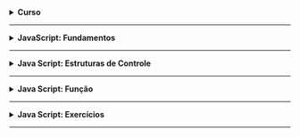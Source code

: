 <details>
    <summary><strong>Curso</strong></summary>
    <br />
    <p align="justify">
        <strong>Nome:</strong> Desenvolvimento Web Moderno com JavaScript! COMPLETO 2020 + Projetos!
        <br /><br />
        <strong>Descrição:</strong> Domine Web, 14 Cursos + Projetos, Javascript, Angular, React, Vue, Node, HTML, CSS, jQuery, Bootstrap, Webpack, Gulp e MySQL. 
        <br /><br />
        <strong>Plataforma:</strong> Udemy.
    </p>
</details>

<hr />

<details>
    <summary><strong>JavaScript: Fundamentos</strong></summary>
    <br />
    <ul>
        <li><a href="https://github.com/lucasrmagalhaes/web_moderno-js/blob/master/fundamentos/organizacao.js">Organização Básica de um Código JS</a></li>
        <li><a href="https://github.com/lucasrmagalhaes/web_moderno-js/blob/master/fundamentos/comentario.js">Comentários de Código</a></li>
        <li><a href="https://github.com/lucasrmagalhaes/web_moderno-js/blob/master/fundamentos/variaveisEConstantes.js">O Básico de Var, Let e Const</a></li>
        <li><a href="https://github.com/lucasrmagalhaes/web_moderno-js/blob/master/fundamentos/tipagemFraca.js">Tipagem Fraca</a></li>
        <li><a href="https://github.com/lucasrmagalhaes/web_moderno-js/blob/master/fundamentos/numeros.js">Tipos em JavaScript: Number</a></li>
        <li><a href="https://github.com/lucasrmagalhaes/web_moderno-js/blob/master/fundamentos/numerosAlgunsCuidados.js">Number: Alguns Cuidados</a></li>
        <li><a href="https://github.com/lucasrmagalhaes/web_moderno-js/blob/master/fundamentos/math.js">Usando Math</a></li>
        <li><a href="https://github.com/lucasrmagalhaes/web_moderno-js/blob/master/fundamentos/strings.js">Tipos em JavaScript: String</a></li>
        <li><a href="https://github.com/lucasrmagalhaes/web_moderno-js/blob/master/fundamentos/templateString.js">Usando Template Strings</a></li>
        <li><a href="https://github.com/lucasrmagalhaes/web_moderno-js/blob/master/fundamentos/booleanos.js">Tipos em JavaScript: Boolean</a></li>
        <li><a href="https://github.com/lucasrmagalhaes/web_moderno-js/blob/master/fundamentos/array.js">Tipos em JavaScript: Array</a></li>
        <li><a href="https://github.com/lucasrmagalhaes/web_moderno-js/blob/master/fundamentos/objeto.js">Tipos em JavaScript: Object</a></li>
        <li><a href="https://github.com/lucasrmagalhaes/web_moderno-js/blob/master/fundamentos/nullUndefined.js">Entendendo o Null & Undefined</a></li>
        <li><a href="https://github.com/lucasrmagalhaes/web_moderno-js/blob/master/fundamentos/funcaoEmQuaseTudo.js">Quase Tudo é Função!!!</a></li>
        <li><a href="https://github.com/lucasrmagalhaes/web_moderno-js/blob/master/fundamentos/funcao1.js">Exemplos Básicos de Funções #1</a></li>
        <li><a href="https://github.com/lucasrmagalhaes/web_moderno-js/blob/master/fundamentos/funcao2.js">Exemplos Básicos de Funções #2</a></li>
        <li><a href="https://github.com/lucasrmagalhaes/web_moderno-js/blob/master/fundamentos/usandoVar1.js">Declaração de Variáveis com Var #1</a></li>
        <li><a href="https://github.com/lucasrmagalhaes/web_moderno-js/blob/master/fundamentos/usandoVar2.js">Declaração de Variáveis com Var #2</a></li>
        <li><a href="https://github.com/lucasrmagalhaes/web_moderno-js/blob/master/fundamentos/usandoLet1.js">Declaração de Variáveis com Let</a></li>
        <li><a href="https://github.com/lucasrmagalhaes/web_moderno-js/blob/master/fundamentos/usandoVarEmLoop1.js">Usando Var em Loop #1</a></li>
        <li><a href="https://github.com/lucasrmagalhaes/web_moderno-js/blob/master/fundamentos/usandoLetEmLoop1.js">Usando Let em Loop #1</a></li>
        <li><a href="https://github.com/lucasrmagalhaes/web_moderno-js/blob/master/fundamentos/usandoVarEmLoop2.js">Usando Var em Loop #2</a></li>
        <li><a href="https://github.com/lucasrmagalhaes/web_moderno-js/blob/master/fundamentos/usandoLetEmLoop2.js">Usando Let em Loop #2</a></li>
        <li><a href="https://github.com/lucasrmagalhaes/web_moderno-js/blob/master/fundamentos/hoisting.js">Entendendo o Hoisting</a></li>
        <li><a href="https://github.com/lucasrmagalhaes/web_moderno-js/blob/master/fundamentos/objeto2.js">Função Vs Objeto</a></li>
        <li><a href="https://github.com/lucasrmagalhaes/web_moderno-js/blob/master/fundamentos/parNomeValor.js">Par Nome/Valor</a></li>
        <li><a href="https://github.com/lucasrmagalhaes/web_moderno-js/blob/master/fundamentos/notacaoPonto.js">Notação Ponto</a></li>
        <li><a href="https://github.com/lucasrmagalhaes/web_moderno-js/blob/master/fundamentos/atribuicao.js">Operadores: Atribuição</a></li>
        <li><a href="https://github.com/lucasrmagalhaes/web_moderno-js/blob/master/fundamentos/destructuring1.js">Operadores: Destructuring #1</a></li>
        <li><a href="https://github.com/lucasrmagalhaes/web_moderno-js/blob/master/fundamentos/destructuring2.js">Operadores: Destructuring #2</a></li>
        <li><a href="https://github.com/lucasrmagalhaes/web_moderno-js/blob/master/fundamentos/destructuring3.js">Operadores: Destructuring #3</a></li>
        <li><a href="https://github.com/lucasrmagalhaes/web_moderno-js/blob/master/fundamentos/destructuring4.js">Operadores: Destructuring #4</a></li>
        <li><a href="https://github.com/lucasrmagalhaes/web_moderno-js/blob/master/fundamentos/aritmeticos.js">Operadores: Aritméticos</a></li>
        <li><a href="https://github.com/lucasrmagalhaes/web_moderno-js/blob/master/fundamentos/relacionais.js">Operadores: Relacionais</a></li>
        <li><a href="https://github.com/lucasrmagalhaes/web_moderno-js/blob/master/fundamentos/logicos.js">Operadores: Lógicos</a></li>
        <li><a href="https://github.com/lucasrmagalhaes/web_moderno-js/blob/master/fundamentos/unarios.js">Operadores: Unários</a></li>
        <li><a href="https://github.com/lucasrmagalhaes/web_moderno-js/blob/master/fundamentos/ternario.js">Operadores: Ternário</a></li>
        <li><a href="https://github.com/lucasrmagalhaes/web_moderno-js/blob/master/fundamentos/erro.js">Tratamento de Erro (Try/Catch/Throw)</a></li>
    </ul>
</details>

<hr />

<details>
    <summary><strong>Java Script: Estruturas de Controle</strong></summary>
    <br />
    <ul>
        <li><a href="https://github.com/lucasrmagalhaes/web_moderno-js/blob/master/controle/if1.js">If #01</a></li>
        <li><a href="https://github.com/lucasrmagalhaes/web_moderno-js/blob/master/controle/if2.js">If #02</a></li>
        <li><a href="https://github.com/lucasrmagalhaes/web_moderno-js/blob/master/controle/ifElse.js">If/Else</a></li>
        <li><a href="https://github.com/lucasrmagalhaes/web_moderno-js/blob/master/controle/ifElseIf.js">If/Else If</a></li>
        <li><a href="https://github.com/lucasrmagalhaes/web_moderno-js/blob/master/controle/switch.js">Switch</a></li>
        <li><a href="https://github.com/lucasrmagalhaes/web_moderno-js/blob/master/controle/while.js">While</a></li>
        <li><a href="https://github.com/lucasrmagalhaes/web_moderno-js/blob/master/controle/doWhile.js">Do While</a></li>
        <li><a href="https://github.com/lucasrmagalhaes/web_moderno-js/blob/master/controle/for1.js">For</a></li>
        <li><a href="https://github.com/lucasrmagalhaes/web_moderno-js/blob/master/controle/for2.js">For/In</a></li>
        <li><a href="https://github.com/lucasrmagalhaes/web_moderno-js/blob/master/controle/breakContinue.js">Break/Continue</a></li>
    </ul>
</details>

<hr />

<details>
    <summary><strong>Java Script: Função</strong></summary>
    <br />
    <ul>
        <li><a href="https://github.com/lucasrmagalhaes/web_moderno-js/blob/master/funcao/cidadaoPrimeiraClasse.js">Cidadão de Primeira Linha</a></li>
        <li><a href="https://github.com/lucasrmagalhaes/web_moderno-js/blob/master/funcao/paramsERetornoSaoOpcionais.js">Parâmetros e Retorno são Opcionais</a></li>
        <li><a href="https://github.com/lucasrmagalhaes/web_moderno-js/blob/master/funcao/paramsVariaveis.js">Parâmetros Variáveis</a></li>
        <li><a href="https://github.com/lucasrmagalhaes/web_moderno-js/blob/master/funcao/paramPadrao.js">Parâmetro Padrão</a></li>
        <li><a href="https://github.com/lucasrmagalhaes/web_moderno-js/blob/master/funcao/thisEBind1.js">this e a Função bind #1</a></li>
        <li><a href="https://github.com/lucasrmagalhaes/web_moderno-js/blob/master/funcao/thisEBind2.js">this e a Função bind #2</a></li>
        <li><a href="https://github.com/lucasrmagalhaes/web_moderno-js/blob/master/funcao/arrowFunction1.js">Funções Arrow #1</a></li>
        <li><a href="https://github.com/lucasrmagalhaes/web_moderno-js/blob/master/funcao/arrowFunction2.js">Funções Arrow #2</a></li>
        <li><a href="https://github.com/lucasrmagalhaes/web_moderno-js/blob/master/funcao/arrowFunction3.js">Funções Arrow #3</a></li>
        <li><a href="https://github.com/lucasrmagalhaes/web_moderno-js/blob/master/funcao/funcoesAnonimas.js">Funções Anônimas</a></li>
        <li><a href="https://github.com/lucasrmagalhaes/web_moderno-js/blob/master/funcao/callback1.js">Funções Callback #1</a></li>
        <li><a href="https://github.com/lucasrmagalhaes/web_moderno-js/blob/master/funcao/callback2.js">Funções Callback #2</a></li>
        <li><a href="https://github.com/lucasrmagalhaes/web_moderno-js/blob/master/funcao/callback3.js">Funções Callback #3</a></li>
        <li><a href="https://github.com/lucasrmagalhaes/web_moderno-js/blob/master/funcao/funcaoConstrutora.js">Funções Construtoras</a></li>
        <li><a href="https://github.com/lucasrmagalhaes/web_moderno-js/blob/master/funcao/tiposDeclaracao.js">Tipos de Declaração</a></li>
        <li><a href="https://github.com/lucasrmagalhaes/web_moderno-js/blob/master/funcao/contextoLexico.js">Contexto Léxico</a></li>
        <li><a href="https://github.com/lucasrmagalhaes/web_moderno-js/blob/master/funcao/closure.js">Closures</a></li>
        <li><a href="https://github.com/lucasrmagalhaes/web_moderno-js/blob/master/funcao/factory1.js">Função Factory #1</a></li>
        <li><a href="https://github.com/lucasrmagalhaes/web_moderno-js/blob/master/funcao/factory2.js">Função Factory #2</a></li>
        <li><a href="https://github.com/lucasrmagalhaes/web_moderno-js/blob/master/funcao/classVsFactory.js">Classe Vs Função Factory</a></li>
        <li><a href="https://github.com/lucasrmagalhaes/web_moderno-js/blob/master/funcao/desafioFuncaoConstrutora.js">Desafio Função Constrututora</a></li>
        <li><a href="https://github.com/lucasrmagalhaes/web_moderno-js/blob/master/funcao/iife.js">IIFE</a></li>
        <li><a href="https://github.com/lucasrmagalhaes/web_moderno-js/blob/master/funcao/callApply.js">Call & Apply</a></li>
    </ul>
</details>

<hr />

<details>
    <summary><strong>Java Script: Exercícios</strong></summary>
    <br />
    <ol>
        <li><a href="https://github.com/lucasrmagalhaes/web_moderno-js/blob/master/funcao/exercicios/exercicio01.js">Soma, Subtração, Multiplicação e Divisão.</a></li>
        <li><a href="https://github.com/lucasrmagalhaes/web_moderno-js/blob/master/funcao/exercicios/exercicio02.js">Classificação dos Triângulos.</a></li>
        <li><a href="https://github.com/lucasrmagalhaes/web_moderno-js/blob/master/funcao/exercicios/exercicio03.js">Base Elevada ao Expoente.</a></li>
        <li><a href="https://github.com/lucasrmagalhaes/web_moderno-js/blob/master/funcao/exercicios/exercicio04.js">Resultado e o Resto.</a></li>
        <li><a href="https://github.com/lucasrmagalhaes/web_moderno-js/blob/master/funcao/exercicios/exercicio05.js">Dinheiro de Forma Correta.</a></li>
        <li><a href="https://github.com/lucasrmagalhaes/web_moderno-js/blob/master/funcao/exercicios/exercicio06.js">Juros Simples e Compostos.</a></li>
        <li><a href="https://github.com/lucasrmagalhaes/web_moderno-js/blob/master/funcao/exercicios/exercicio07.js">Fórmula de Bhaskara.</a></li>
        <li><a href="https://github.com/lucasrmagalhaes/web_moderno-js/blob/master/funcao/exercicios/exercicio08.js">Vetor de Pontuação.</a></li>
        <li><a href="https://github.com/lucasrmagalhaes/web_moderno-js/blob/master/funcao/exercicios/exercicio09.js">Sistema de Notas.</a></li>
        <li><a href="https://github.com/lucasrmagalhaes/web_moderno-js/blob/master/funcao/exercicios/exercicio10.js">Divisível por 3.</a></li>
        <li><a href="https://github.com/lucasrmagalhaes/web_moderno-js/blob/master/funcao/exercicios/exercicio11.js">Anos Bissextos.</a></li>
        <li><a href="https://github.com/lucasrmagalhaes/web_moderno-js/blob/master/funcao/exercicios/exercicio12.js">Fatorial de um Número.</a></li>
        <li><a href="https://github.com/lucasrmagalhaes/web_moderno-js/blob/master/funcao/exercicios/exercicio13.js">Dia Útil.</a></li>
        <li><a href="https://github.com/lucasrmagalhaes/web_moderno-js/blob/master/funcao/exercicios/exercicio14.js">Condicional Switch.</a></li>
        <li><a href="https://github.com/lucasrmagalhaes/web_moderno-js/blob/master/funcao/exercicios/exercicio15.js">Revenda.</a></li>
        <li><a href="https://github.com/lucasrmagalhaes/web_moderno-js/blob/master/funcao/exercicios/exercicio16.js">Calculadora Básica.</a></li>
        <li><a href="https://github.com/lucasrmagalhaes/web_moderno-js/blob/master/funcao/exercicios/exercicio17.js">Aumento de Salário.</a></li>
        <li><a href="https://github.com/lucasrmagalhaes/web_moderno-js/blob/master/funcao/exercicios/exercicio18.js">Número por Extenso.</a></li>
        <li><a href="https://github.com/lucasrmagalhaes/web_moderno-js/blob/master/funcao/exercicios/exercicio19.js">Lanchonete.</a></li>
        <li><a href="https://github.com/lucasrmagalhaes/web_moderno-js/blob/master/funcao/exercicios/exercicio20.js">Mínimo de Cédulas.</a></li>
        <li><a href="https://github.com/lucasrmagalhaes/web_moderno-js/blob/master/funcao/exercicios/exercicio21.js">Plano de Saúde.</a></li>
        <li><a href="https://github.com/lucasrmagalhaes/web_moderno-js/blob/master/funcao/exercicios/exercicio22.js">Pagamento de Anuidade.</a></li>
        <li><a href="https://github.com/lucasrmagalhaes/web_moderno-js/blob/master/funcao/exercicios/exercicio23.js">Média Ponderada.</a></li>
        <li><a href="https://github.com/lucasrmagalhaes/web_moderno-js/blob/master/funcao/exercicios/exercicio24.js">11 vezes Hello World.</a></li>
        <li><a href="https://github.com/lucasrmagalhaes/web_moderno-js/blob/master/funcao/exercicios/exercicio25.js">1 até 150.</a></li>
        <li><a href="https://github.com/lucasrmagalhaes/web_moderno-js/blob/master/funcao/exercicios/exercicio26.js">Pares entre 1 e 100.</a></li>
        <li><a href="https://github.com/lucasrmagalhaes/web_moderno-js/blob/master/funcao/exercicios/exercicio27.js">Altura e Taxa de Crescimento.</a></li>
        <li><a href="https://github.com/lucasrmagalhaes/web_moderno-js/blob/master/funcao/exercicios/exercicio28.js">Pares e Ímpares.</a></li>
        <li><a href="https://github.com/lucasrmagalhaes/web_moderno-js/blob/master/funcao/exercicios/exercicio29.js">Vetor - Intervalo.</a></li>
        <li><a href="https://github.com/lucasrmagalhaes/web_moderno-js/blob/master/funcao/exercicios/exercicio30.js">Vetor - Maior e Menor.</a></li>
        <li><a href="https://github.com/lucasrmagalhaes/web_moderno-js/blob/master/funcao/exercicios/exercicio31.js">Vetor - Números Negativos.</a></li>
        <li><a href="https://github.com/lucasrmagalhaes/web_moderno-js/blob/master/funcao/exercicios/exercicio32.js">Vetor - Média Aritmética.</a></li>
        <li><a href="https://github.com/lucasrmagalhaes/web_moderno-js/blob/master/funcao/exercicios/exercicio33.js">Vetor - Três Vetores.</a></li>
        <li><a href="https://github.com/lucasrmagalhaes/web_moderno-js/blob/master/funcao/exercicios/exercicio34.js">True ou False.</a></li>
        <li><a href="https://github.com/lucasrmagalhaes/web_moderno-js/blob/master/funcao/exercicios/exercicio35.js">Dois Vetores.</a></li>
        <li><a href="https://github.com/lucasrmagalhaes/web_moderno-js/blob/master/funcao/exercicios/exercicio36.js">Duas Funções - Vetores.</a></li>
        <li><a href="https://github.com/lucasrmagalhaes/web_moderno-js/blob/master/funcao/exercicios/exercicio37.js">Duas Funções - Progressão Aritmética.</a></li>
        <li><a href="https://github.com/lucasrmagalhaes/web_moderno-js/blob/master/funcao/exercicios/exercicio38.js">Imprimindo Números Ímpares.</a></li>
        <li><a href="https://github.com/lucasrmagalhaes/web_moderno-js/blob/master/funcao/exercicios/exercicio39.js">Trocando Elementos.</a></li>
        <li><a href="https://github.com/lucasrmagalhaes/web_moderno-js/blob/master/funcao/exercicios/exercicio40.js">Função - Vetor de Notas.</a></li>
    </ol>
</details>

<hr />

